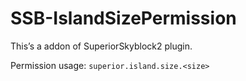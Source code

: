 # SSB-IslandSizePermission

This’s a addon of SuperiorSkyblock2 plugin.

Permission usage: `superior.island.size.<size>`
